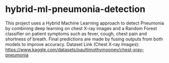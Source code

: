 # hybrid-ml-pneumonia-detection
This project uses a Hybrid Machine Learning approach to detect Pneumonia by combining deep learning on chest X-ray images and a Random Forest classifier on patient symptoms such as fever, cough, chest pain and shortness of breath. Final predictions are made by fusing outputs from both models to improve accuracy.
Dataset Link (Chest X-ray Images): https://www.kaggle.com/datasets/paultimothymooney/chest-xray-pneumonia 
